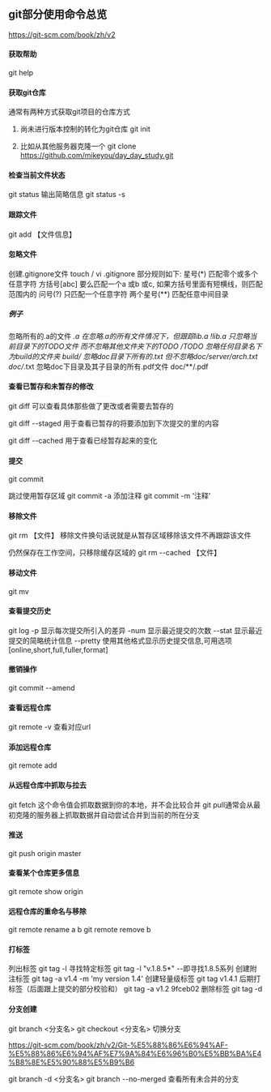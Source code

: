 ## git部分使用命令总览
https://git-scm.com/book/zh/v2

#### 获取帮助
git help

#### 获取git仓库
通常有两种方式获取git项目的仓库方式
1. 尚未进行版本控制的转化为git仓库
git init

2. 比如从其他服务器克隆一个
git clone https://github.com/mikeyou/day_day_study.git

#### 检查当前文件状态
git status 
输出简略信息
git status -s

#### 跟踪文件
git add 【文件信息】

#### 忽略文件
创建.gitignore文件
touch / vi  .gitignore
部分规则如下:
星号(*)        匹配零个或多个任意字符
方括号[abc]    要么匹配一个a 或b 或c, 如果方括号里面有短横线，则匹配范围内的
问号(?)        只匹配一个任意字符
两个星号(**)   匹配任意中间目录

##### 例子
忽略所有的.a的文件
*.a
在忽略.a的所有文件情况下，但跟踪lib.a 
!lib.a
只忽略当前目录下的TODO文件 而不忽略其他文件夹下的TODO
/TODO
忽略任何目录名下为build的文件夹
build/
忽略doc目录下所有的.txt 但不忽略doc/server/arch.txt
doc/*.txt
忽略doc下目录及其子目录的所有.pdf文件
doc/**/.pdf

#### 查看已暂存和未暂存的修改
git diff 可以查看具体那些做了更改或者需要去暂存的

git diff --staged 用于查看已暂存的将要添加到下次提交的里的内容

git diff --cached 用于查看已经暂存起来的变化

#### 提交
git commit

跳过使用暂存区域
git commit -a 
添加注释
git commit -m '注释'


#### 移除文件
git rm 【文件】
移除文件换句话说就是从暂存区域移除该文件不再跟踪该文件

仍然保存在工作空间，只移除缓存区域的
git rm --cached 【文件】

#### 移动文件
git mv

#### 查看提交历史
git log
	-p 显示每次提交所引入的差异
	-num 显示最近提交的次数
	--stat 显示最近提交的简略统计信息
	--pretty 使用其他格式显示历史提交信息,可用选项[online,short,full,fuller,format]

#### 撤销操作
git commit --amend

#### 查看远程仓库
git remote
	-v 查看对应url

#### 添加远程仓库
git remote add
#### 从远程仓库中抓取与拉去
git fetch <remote>
这个命令值会抓取数据到你的本地，并不会比较合并
git pull通常会从最初克隆的服务器上抓取数据并自动尝试合并到当前的所在分支

#### 推送
git push origin master

#### 查看某个仓库更多信息
git remote show origin

#### 远程仓库的重命名与移除
git remote rename a b
git remote remove b

#### 打标签
 列出标签  git tag -l
 寻找特定标签 git tag -l "v.1.8.5*"        --即寻找1.8.5系列
 创建附注标签 git tag -a v1.4 -m 'my version 1.4'
 创建轻量级标签 git tag v1.4.1
 后期打标签（后面跟上提交的部分校验和） git tag -a v1.2 9fceb02
 删除标签 git tag -d <tagName>

#### 分支创建
 git branch <分支名>
 git checkout <分支名> 切换分支
 
 https://git-scm.com/book/zh/v2/Git-%E5%88%86%E6%94%AF-%E5%88%86%E6%94%AF%E7%9A%84%E6%96%B0%E5%BB%BA%E4%B8%8E%E5%90%88%E5%B9%B6

 git branch -d <分支名>
 git branch --no-merged 查看所有未合并的分支

